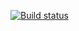 [![Build status](https://ci.appveyor.com/api/projects/status/asoni2b7vtw56f7s?svg=true)](https://ci.appveyor.com/project/GromakMaxim/ahj-events)
